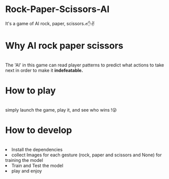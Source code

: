 # Rock-Paper-Scissors-AI
It's a game of AI rock, paper, scissors.✊✋✌
<br>
<h1>Why AI rock paper scissors</h1>
<br>
The 'AI' in this game can read player patterns to predict what actions to take next in order to make it <b> indefeatable. </b>
<br>
<h1>How to play</h1>
<br>
simply launch the game, play it, and see who wins !😜
<br>
<h1>How to develop</h1>
<br>
<li>Install the dependencies</li>
<li>collect Images for each gesture (rock, paper and scissors and None) for training the model</li>
<li>Train and Test the model</li>
<li>play and enjoy</li> 

